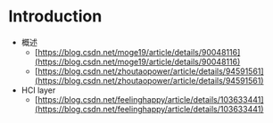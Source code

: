 # Introduction

* 概述
  * [https://blog.csdn.net/moge19/article/details/90048116](https://blog.csdn.net/moge19/article/details/90048116)
  * [https://blog.csdn.net/zhoutaopower/article/details/94591561](https://blog.csdn.net/zhoutaopower/article/details/94591561)
* HCI layer
  * [https://blog.csdn.net/feelinghappy/article/details/103633441](https://blog.csdn.net/feelinghappy/article/details/103633441)

